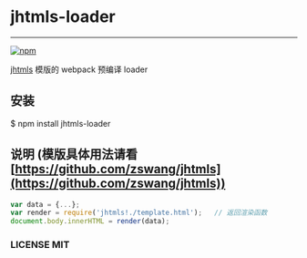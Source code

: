 # jhtmls-loader
--------------------------------
[![npm](https://img.shields.io/npm/v/jhtmls-loader.svg)](https://www.npmjs.com/package/jhtmls-loader)

[jhtmls](https://github.com/zswang/jhtmls) 模版的 webpack 预编译 loader

## 安装

$ npm install jhtmls-loader

## 说明 (模版具体用法请看 [https://github.com/zswang/jhtmls](https://github.com/zswang/jhtmls))

```js
var data = {...};
var render = require('jhtmls!./template.html');   // 返回渲染函数
document.body.innerHTML = render(data);
```

### LICENSE MIT